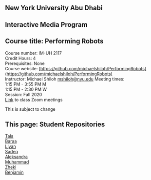 ## New York University Abu Dhabi  
## Interactive Media Program
## Course title: Performing Robots
Course number: IM-UH 2117  
Credit Hours: 4     
Prerequisites: None     
Course website:
[https://github.com/michaelshiloh/PerformingRobots](https://github.com/michaelshiloh/PerformingRobots)  
Instructor: Michael Shiloh mshiloh@nyu.edu
Meeting times:    
1:15 PM - 3:55 PM M  
1:15 PM - 2:30 PM W  
Session: Fall 2020    
[Link](https://nyu.zoom.us/j/99801224178) to class Zoom meetings

This is subject to change

## This page: Student Repositories

[Tala](https://github.com/talaasiri3/PerformingRobots)  
[Baraa](https://github.com/BaraaAlJorf/PerformingRobots)  
[Liyan](https://github.com/LiyanIbrahim/performingRobots)  
[Sadeq](https://github.com/sadeqalkh/PerformingRobots)  
[Aleksandra](https://github.com/aleksandramedina/Performing-Robots)  
[Muhammad](https://github.com/MuhammadBinNauman/Performing-Robots)  
[Zheki](https://github.com/Zheki/Performing-Robots)  
[Benjamin](https://github.com/molarmanful/PerformingRobots)
